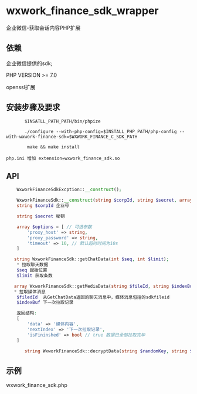 # wxwork_finance_sdk_wrapper

企业微信-获取会话内容PHP扩展


## 依赖
企业微信提供的sdk;

PHP VERSION >= 7.0

openssl扩展

## 安装步骤及要求
```
       $INSATLL_PATH_PATH/bin/phpize
        
       ./configure --with-php-config=$INSTALL_PHP_PATH/php-config --with-wxwork-finance-sdk=$WXWORK_FINANCE_C_SDK_PATH
       
        make && make install
```
    php.ini 增加 extension=wxwork_finance_sdk.so
    
## API
```php
    WxworkFinanceSdkExcption::__construct();
```

```php
    WxworkFinanceSdk::__construct(string $corpId, string $secret, array $options);
    string $corpId 企业号

    string $secret 秘钥

    array $options = [ // 可选参数
        'proxy_host' => string,
        'proxy_password' => string,
        'timeout' => 10, // 默认超时时间为10s
    ]
```

```php
   string WxworkFinanceSdk::getChatData(int $seq, int $limit);
    * 拉取聊天数据
    $seq 起始位置
    $limit 获取条数
``` 

```php
   array WxworkFinanceSdk::getMediaData(string $fileId, string $indexBuf = '')
   * 拉取媒体消息
    $filedId  从GetChatData返回的聊天消息中，媒体消息包括的sdkfileid
    $indexBuf 下一次拉取记录

    返回结构:
    [
        'data' => '媒体内容',
        'nextIndex' => '下一次拉取记录',
        'isFininshed' => bool // true 数据已全部拉取完毕
    ]

```

```php
       string WxworkFinanceSdk::decryptData(string $randomKey, string $encryptStr);
```

 ## 示例
 
  wxwork_finance_sdk.php
    

